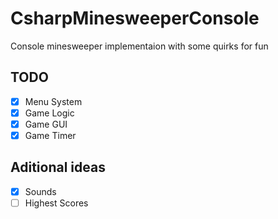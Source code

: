 # CsharpMinesweeperConsole
Console minesweeper implementaion with some quirks for fun

## TODO
 - [x] Menu System
 - [x] Game Logic
 - [x] Game GUI
 - [x] Game Timer

## Aditional ideas
 - [x] Sounds
 - [ ] Highest Scores